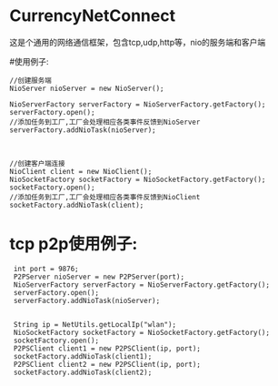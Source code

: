 # CurrencyNetConnect
这是个通用的网络通信框架，包含tcp,udp,http等，nio的服务端和客户端


#使用例子:

	//创建服务端
	NioServer nioServer = new NioServer();
       
    NioServerFactory serverFactory = NioServerFactory.getFactory();
    serverFactory.open();
    //添加任务到工厂,工厂会处理相应各类事件反馈到NioServer
    serverFactory.addNioTask(nioServer);
    
	

	//创建客户端连接		
    NioClient client = new NioClient();
    NioSocketFactory socketFactory = NioSocketFactory.getFactory();
    socketFactory.open();
    //添加任务到工厂,工厂会处理相应各类事件反馈到NioClient
    socketFactory.addNioTask(client);
    
        
# tcp p2p使用例子:
     
     
     int port = 9876;
     P2PServer nioServer = new P2PServer(port);
     NioServerFactory serverFactory = NioServerFactory.getFactory();
     serverFactory.open();
     serverFactory.addNioTask(nioServer);
 
 
     String ip = NetUtils.getLocalIp("wlan");
     NioSocketFactory socketFactory = NioSocketFactory.getFactory();
     socketFactory.open();
     P2PSClient client1 = new P2PSClient(ip, port);
     socketFactory.addNioTask(client1);
     P2PSClient client2 = new P2PSClient(ip, port);
     socketFactory.addNioTask(client2);
